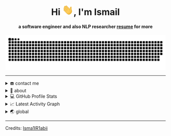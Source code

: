 <div align="center">
<h1 align="center">Hi <img width="35" src="https://github.com/1999AZZAR/1999AZZAR/blob/main/resources/img/waving.gif">, I'm Ismail</h1>
<h4 align="center">a software engineer and also NLP researcher <a href="" target="_blank">resume</a> for more</h4>
</div>

<div align="center">
  <a href="https://1999azzar.github.io/1999AZZAR/">
  <img  src="https://github.com/1999AZZAR/1999AZZAR/blob/main/resources/img/grid-snake.svg"
       alt="snake" /></a>
</div>

-----
<details>
  <summary>☎️ contact me</summary>
<div>
  <samp>
    <h2 align="center">you can reach me by:</h2>
    <p align="center">
      <br/>
      <a href="https://www.linkedin.com/in/ismail-rabii-ba6046252/" target="blank"><img align="center"
         src="https://img.shields.io/badge/linkedin-%231DA1F2.svg?style=for-the-badge&logo=linkedin&logoColor=white"
         alt="azzar" height="30"/></a>
      <a href="https://www.facebook.com/profile.php?id=100005503785600" target="blank"><img align="center"
         src="https://img.shields.io/badge/facebook-4267B2.svg?style=for-the-badge&logo=facebook&logoColor=white"
         alt="azzar" height="30"/></a>
      <a href="mailto:ismail.rabii.98@gmail.com" target="blank"><img align="center"
         src="https://img.shields.io/badge/gmail-EA4335.svg?style=for-the-badge&logo=gmail&logoColor=white"
         alt="azzar" height="30"/></a>
    </p>
  <p align="center">
      <a href="https://instagram.com/ismail_rabii/" target="blank"><img align="center"
         src="https://img.shields.io/badge/instagram-%23E4405F.svg?style=for-the-badge&logo=Instagram&logoColor=white"
         alt="azzar" height="30"/></a>
      <a href="https://wa.me/+212680645415" target="blank"><img align="center"
         src="https://img.shields.io/badge/whatsapp-4B7F1.svg?style=for-the-badge&logo=whatsapp&logoColor=white"
         alt="azzar" height="30"/></a>
      <a href="https://twitter.com/ismail_rabii" target="blank"><img align="center"
         src="https://img.shields.io/badge/twitter-1DA1F2.svg?style=for-the-badge&logo=twitter&logoColor=white"
         alt="azzar" height="30"/></a>
      <br>
    </p>
  </samp>
</div>
</details>

<details>
  <summary>🧮 about</summary>
<div>
<samp>
  <!-- 
    <h2 align="center">About this Account</h2>
 <p align="center">
  <a href="github.com/1999AZZAR" target="blank"><img align="center" 
     src="https://komarev.com/ghpvc/?username=1999AZZAR&style=for-the-badge&label=PROFILE+VIEWS" height="25"
     alt="views count" /></a>
  <a href="https://1999azzar.github.io/1999AZZAR/"><img align="center" 
     src="https://img.shields.io/website?down_message=offline&style=for-the-badge&up_message=online&url=https%3A%2F%2F1999azzar.github.io%2F1999AZZAR%2F" height="25"
     alt="website" /></a>
  </p>
  <p align="center">
  <a href="https://www.codefactor.io/repository/github/1999azzar/1999azzar/overview/main"><img align="center"
     src="https://www.codefactor.io/repository/github/1999azzar/1999azzar/badge/main" height="25"
     alt="CodeFactor" /></a>
  <a href="github.com/1999AZZAR" target="blank"><img align="center" 
     src="https://github.com/1999AZZAR/1999AZZAR/actions/workflows/pages/pages-build-deployment/badge.svg" height="25"
     alt="page built"/></a>
  </p>
 <p align="center">
  <a href="github.com/1999AZZAR" target="blank"><img align="center" 
     src="https://img.shields.io/github/license/1999AZZAR/1999AZZAR?color=purple&style=for-the-badge" height="25"
     alt="lisense" /></a>
  <a href="github.com/1999AZZAR"><img align="center"
     src="https://forthebadge.com/images/badges/works-on-my-machine.svg" height="25"
     alt="work on my machine" /></a>
 </p>
  -->

  <a href="github.com/IsmailR1bii" target="blank"><img align="center" 
     src="https://img.shields.io/badge/Keras-FF0000?style=for-the-badge&logo=keras&logoColor=white" height="25"
     alt="Keras" /></a>

  <a href="github.com/IsmailR1bii" target="blank"><img align="center" 
     src="https://img.shields.io/badge/PyTorch-EE4C2C?style=for-the-badge&logo=pytorch&logoColor=white" height="25"
     alt="pyTorch" /></a>
  
  <a href="github.com/IsmailR1bii" target="blank"><img align="center" 
     src="https://img.shields.io/badge/Angular-DD0031?style=for-the-badge&logo=angular&logoColor=white" height="25"
     alt="Angular" /></a>

  <a href="github.com/IsmailR1bii" target="blank"><img align="center" 
     src="https://img.shields.io/badge/Apache_Kafka-231F20?style=for-the-badge&logo=apache-kafka&logoColor=white" height="25"
     alt="kafka" /></a>

  <a href="github.com/IsmailR1bii" target="blank"><img align="center" 
     src="https://img.shields.io/badge/Apache_Spark-FFFFFF?style=for-the-badge&logo=apachespark&logoColor=#E35A16" height="25"
     alt="spark" /></a>

  <a href="github.com/IsmailR1bii" target="blank"><img align="center" 
     src="https://img.shields.io/badge/Docker-2CA5E0?style=for-the-badge&logo=docker&logoColor=white" height="25"
     alt="views count" /></a>

  <a href="github.com/IsmailR1bii" target="blank"><img align="center" 
     src="https://img.shields.io/badge/Flask-000000?style=for-the-badge&logo=flask&logoColor=white" height="25"
     alt="views count" /></a>

  <a href="github.com/IsmailR1bii" target="blank"><img align="center" 
     src="https://img.shields.io/badge/PowerBI-F2C811?style=for-the-badge&logo=Power%20BI&logoColor=white" height="25"
     alt="views count" /></a>

  

</samp>
</div>
</details>
  
<details> 
  <summary>💻 GitHub Profile Stats</summary>
  <div>
  <samp>
    <h2 align="center"> Github stats </h2>
      <br/>
    <details open>
  <summary><h3>Languages</h3></summary>
            <p align="center">
        <a href="https://github.com/IsmailR1bii/">
          <img src="https://github-readme-stats.vercel.app/api/top-langs/?username=IsmailR1bii&langs_count=6&theme=gruvbox&layout=compact&hide_border=true"
          alt="IsmailR1bii :: overall Top Langs " /></a>
      </p>
        <p align="center">
          <a href="https://github.com/1999AZZAR/">
          <img width="45%" src="https://github-profile-summary-cards.vercel.app/api/cards/repos-per-language?username=IsmailR1bii&theme=gruvbox&layout=compact&hide_border=true"
          alt="IsmailR1bii :: Top Langs by repo" />
          <img width="45%" src="https://github-profile-summary-cards.vercel.app/api/cards/most-commit-language?username=IsmailR1bii&theme=gruvbox&layout=compact&hide_border=true"
          alt="IsmailR1bii :: Top Langs by commit" />
          </a>
        </p>
</details>
    <details open>
  <summary><h3>stasistic</h3></summary>
        <p align="center">
          <a href="https://github.com/IsmailR1bii/">
          <img width="49.5%" src="https://github-readme-stats.vercel.app/api?username=IsmailR1bii&show_icons=true&theme=gruvbox&hide_border=true" />
          <img width="49.5%" src="https://github-readme-streak-stats.herokuapp.com/?user=IsmailR1bii&theme=gruvbox&hide_border=true" />
          </a>
       </p>
     <br>
     </samp>
  </div>    
</details>

<details>
  <summary>📈 Latest Activity Graph</summary>
  <samp>
  <br/>
  <h2 align="center"> latest contribution </h2>
<a href="https://github.com/ashutosh00710/github-readme-activity-graph">
  <img alt="ismail's Activity Graph" src="https://activity-graph.herokuapp.com/graph/?username=IsmailR1bii&bg_color=000&color=fff&line=00E676&point=fff&hide_border=true" /></a>
<br/>
  </samp>
  </details>
  
<details>
  <summary>🌏 global</summary>
  <br/>
  <!--
    <details open>
  <summary>👷‍♂️ create your own custom badge</summary>
  <div>
  <samp>
    <h2 align="center">u can try using these website for creating your own custom badge</h2>
    <p align="center">
      <a href="https://forthebadge.com/generator/" target="blank">
        <img src="https://forthebadge.com/images/mark.svg" img align="center" height="50"
        alt="for the badge"/></a>        
      <a href="https://badgen.net/" target="blank">
        <img src="https://badgen.net/static/favicon.png" img align="center" height="50"
        alt="badgen"/></a>
      <a href="https://shields.io/" target="blank">
        <img src="https://raw.githubusercontent.com/badges/shields/master/readme-logo.svg" img align="center" height="50"
        alt="shields.io"/></a>
    </p>
    </samp>
  </div>
</details>
  --> 
<details open>
  <summary>weekly random dumb'assci 😒 art</summary>
<div>
<samp>
<h2 align="center"> my fav Rock Band's logo  RHCP  </h2>
</samp>
</div>

```js
/*
@@@@@@@@@@@@@@@@@@@@@@@@@@@@@@@@@@@@@@@@@@@@@@@@@@@@@@@@@@@@@@@@@@@@@@@@@@@@@@@@
@@@@@@@@@@@@@@@@@@@@@@@@@@@@@@@@@@@@@@@@@@@@@@@@@@@@@@@@@@@@@@@@@@@@@@@@@@@@@@@@
@@@@@@@@@@@@@@@@@@@@@@@@@@@@@@@@@@@@@@@@@@@@@@@@@@@@@@@@@@@@@@@@@@@@@@@@@@@@@@@@
@@@@@@@@@@@@@@@@@@@@@@@@@@@@@@@@@@@@@@@@@@@@@@@@@@@@@@@@@@@@@@@@@@@@@@@@@@@@@@@@
@@@@@@@@@@@@@@@@@@@@@@@@@@@@@@@@@@@@@@@@@@@@@@@@@@@@@@@@@@@@@@@@@@@@@@@@@@@@@@@@
@@@@@@@@@@@@@@@@@@@@@@@@@@@@@@@@@@@@@@@@@@@@@@@@@@@@@@@@@@@@@@@@@@@@@@@@@@@@@@@@
@@@@@@@@@@@@@@@@@@@@@@@@@@@@@@@@@@@@@@@@@@@@@@@@@@@@@@@@@@@@@@@@@@@@@@@@@@@@@@@@
@@@@@@@@@@@@@@@@@@@@@@@@@@@@@@@@@@@%%%%%%%%%%%@@@@@@@@@@@@@@@@@@@@@@@@@@@@@@@@@@
@@@@@@@@@@@@@@@@@@@@@@@@@@%%%@@@@@@%%%%%%%%%%%@@@@@@%%%@@@@@@@@@@@@@@@@@@@@@@@@@
@@@@@@@@@@@@@@@@@@@@@@@%%%%%%%%@@@@%%%%%%%%%%%@@@@%%%%%%%%@@@@@@@@@@@@@@@@@@@@@@
@@@@@@@@@@@@@@@@@@@@@%%%%%%%%%%%%%@%%%%%%%%%%%@%%%%%%%%%%%%%@@@@@@@@@@@@@@@@@@@@
@@@@@@@@@@@@@@@@@@@@@%%%%%%%%%%%%%%%%%%%%%%%%%%%%%%%%%%%%%%%@@@@@@@@@@@@@@@@@@@@
@@@@@@@@@@@@@@@@@@@@@@@@%%%%%%%%%%%%%%%%%%%%%%%%%%%%%%%%%@@@@@@@@@@@@@@@@@@@@@@@
@@@@@@@@@@@@@@@@@@@@@@@@@@%%%%%%%%%%%%%%%%%%%%%%%%%%%%%@@@@@@@@@@@@@@@@@@@@@@@@@
@@@@@@@@@@@@@@@@%%%%%%%%%%%%%%%%%%%%%%%%%%%%%%%%%%%%%%%%%%%%%%%%%@@@@@@@@@@@@@@@
@@@@@@@@@@@@@@@@%%%%%%%%%%%%%%%%%%%%%%%%%%%%%%%%%%%%%%%%%%%%%%%%%@@@@@@@@@@@@@@@
@@@@@@@@@@@@@@@@%%%%%%%%%%%%%%%%%%%%%%%%%%%%%%%%%%%%%%%%%%%%%%%%%@@@@@@@@@@@@@@@
@@@@@@@@@@@@@@@@%%%%%%%%%%%%%%%%%%%%%%%%%%%%%%%%%%%%%%%%%%%%%%%%%@@@@@@@@@@@@@@@
@@@@@@@@@@@@@@@@@@@@@@@@@@@%%%%%%%%%%%%%%%%%%%%%%%%%%%@@@@@@@@@@@@@@@@@@@@@@@@@@
@@@@@@@@@@@@@@@@@@@@@@@@@%%%%%%%%%%%%%%%%%%%%%%%%%%%%%%%@@@@@@@@@@@@@@@@@@@@@@@@
@@@@@@@@@@@@@@@@@@@@@@%%%%%%%%%%%%%%%%%%%%%%%%%%%%%%%%%%%%%@@@@@@@@@@@@@@@@@@@@@
@@@@@@@@@@@@@@@@@@@@%%%%%%%%%%%%%%%%%%%%%%%%%%%%%%%%%%%%%%%%%@@@@@@@@@@@@@@@@@@@
@@@@@@@@@@@@@@@@@@@@@@%%%%%%%%%%@@@%%%%%%%%%%%@@@%%%%%%%%%%@@@@@@@@@@@@@@@@@@@@@
@@@@@@@@@@@@@@@@@@@@@@@@%%%%%%@@@@@%%%%%%%%%%%@@@@@%%%%%@@@@@@@@@@@@@@@@@@@@@@@@
@@@@@@@@@@@@@@@@@@@@@@@@@@@@@@@@@@@%%%%%%%%%%%@@@@@@@@@@@@@@@@@@@@@@@@@@@@@@@@@@
@@@@@@@@@@@@@@@@@@@@@@@@@@@@@@@@@@@%%%%%%%%%%%@@@@@@@@@@@@@@@@@@@@@@@@@@@@@@@@@@
@@@@@@@@@@@@@@@@@@@@@@@@@@@@@@@@@@@@@@@@@@@@@@@@@@@@@@@@@@@@@@@@@@@@@@@@@@@@@@@@
@@@@@@@@@@@@@@@@@@@@@@@@@@@@@@@@@@@@@@@@@@@@@@@@@@@@@@@@@@@@@@@@@@@@@@@@@@@@@@@@
@@@@@@@@@@@@@@@@@@@@@@@@@@@@@@@@@@@@@@@@@@@@@@@@@@@@@@@@@@@@@@@@@@@@@@@@@@@@@@@@
@@@@@@@@@@@@@@@@@@@@@@@@@@@@@@@@@@@@@@@@@@@@@@@@@@@@@@@@@@@@@@@@@@@@@@@@@@@@@@@@
@@@@@@@@@@@@@@@@@@@@@@@@@@@@@@@@@@@@@@@@@@@@@@@@@@@@@@@@@@@@@@@@@@@@@@@@@@@@@@@@
@@@@@@@@@@@@@@@@@@@@@@@@@@@@@@@@@@@@@@@@@@@@@@@@@@@@@@@@@@@@@@@@@@@@@@@@@@@@@@@@
*/
```
</details>
<br/>
</details> 

-----
Credits: [Isma1lR1abii](https://github.com/Isma1lR1bii)
